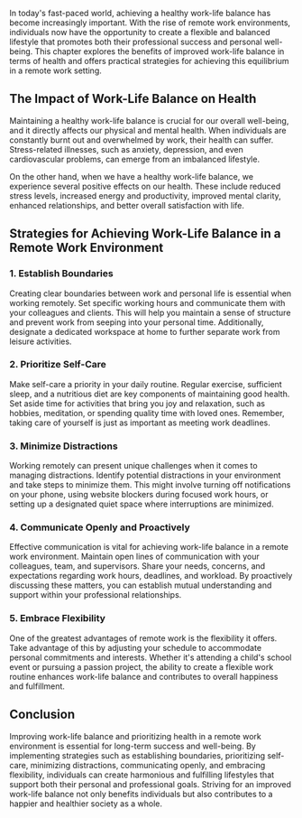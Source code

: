 
In today's fast-paced world, achieving a healthy work-life balance has become increasingly important. With the rise of remote work environments, individuals now have the opportunity to create a flexible and balanced lifestyle that promotes both their professional success and personal well-being. This chapter explores the benefits of improved work-life balance in terms of health and offers practical strategies for achieving this equilibrium in a remote work setting.

The Impact of Work-Life Balance on Health
-----------------------------------------

Maintaining a healthy work-life balance is crucial for our overall well-being, and it directly affects our physical and mental health. When individuals are constantly burnt out and overwhelmed by work, their health can suffer. Stress-related illnesses, such as anxiety, depression, and even cardiovascular problems, can emerge from an imbalanced lifestyle.

On the other hand, when we have a healthy work-life balance, we experience several positive effects on our health. These include reduced stress levels, increased energy and productivity, improved mental clarity, enhanced relationships, and better overall satisfaction with life.

Strategies for Achieving Work-Life Balance in a Remote Work Environment
-----------------------------------------------------------------------

### 1. Establish Boundaries

Creating clear boundaries between work and personal life is essential when working remotely. Set specific working hours and communicate them with your colleagues and clients. This will help you maintain a sense of structure and prevent work from seeping into your personal time. Additionally, designate a dedicated workspace at home to further separate work from leisure activities.

### 2. Prioritize Self-Care

Make self-care a priority in your daily routine. Regular exercise, sufficient sleep, and a nutritious diet are key components of maintaining good health. Set aside time for activities that bring you joy and relaxation, such as hobbies, meditation, or spending quality time with loved ones. Remember, taking care of yourself is just as important as meeting work deadlines.

### 3. Minimize Distractions

Working remotely can present unique challenges when it comes to managing distractions. Identify potential distractions in your environment and take steps to minimize them. This might involve turning off notifications on your phone, using website blockers during focused work hours, or setting up a designated quiet space where interruptions are minimized.

### 4. Communicate Openly and Proactively

Effective communication is vital for achieving work-life balance in a remote work environment. Maintain open lines of communication with your colleagues, team, and supervisors. Share your needs, concerns, and expectations regarding work hours, deadlines, and workload. By proactively discussing these matters, you can establish mutual understanding and support within your professional relationships.

### 5. Embrace Flexibility

One of the greatest advantages of remote work is the flexibility it offers. Take advantage of this by adjusting your schedule to accommodate personal commitments and interests. Whether it's attending a child's school event or pursuing a passion project, the ability to create a flexible work routine enhances work-life balance and contributes to overall happiness and fulfillment.

Conclusion
----------

Improving work-life balance and prioritizing health in a remote work environment is essential for long-term success and well-being. By implementing strategies such as establishing boundaries, prioritizing self-care, minimizing distractions, communicating openly, and embracing flexibility, individuals can create harmonious and fulfilling lifestyles that support both their personal and professional goals. Striving for an improved work-life balance not only benefits individuals but also contributes to a happier and healthier society as a whole.
